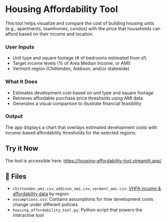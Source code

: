 # Housing Affordability Tool

This tool helps visualize and compare the cost of building housing units (e.g., apartments, townhomes, condos) with the price that households can afford based on their income and location.

### User Inputs
- Unit type and square footage (# of bedrooms estimated from sf)
- Target income levels (% of Area Median Income, or AMI)
- Vermont region (Chittenden, Addison, and/or statewide)

### What It Does
- Estimates development cost based on unit type and square footage
- Retrieves affordable purchase price thresholds using AMI data
- Generates a visual comparison to illustrate financial feasibility

### Output
The app displays a chart that overlays estimated development costs with income-based affordability thresholds for the selected regions.

## Try it Now
The tool is accessible here: https://housing-affordability-tool.streamlit.app/

## 📁 Files
- `chittenden_ami.csv`, `addison_ami.csv`, `vermont_ami.csv`: [VHFA income & affordability data](https://housingdata.org/documents/Purchase-price-and-rent-affordability-expanded.pdf) by region
- `assumptions.csv`: Contains assumptions for how development costs change under different policies
- `housing_affordability_tool.py`: Python script that powers the interactive tool
